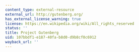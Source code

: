 ```yaml
---
content_type: external-resource
external_url: http://gutenberg.org/
has_external_license_warning: true
license: https://en.wikipedia.org/wiki/All_rights_reserved
status: ''
title: Project Gutenberg
uid: 107bbdf1-e187-40fa-b8d0-d9b8cf0c6912
wayback_url: ''
---
```

